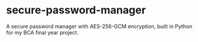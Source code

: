 # secure-password-manager
A secure password manager with AES-256-GCM encryption, built in Python for my BCA final year project.
